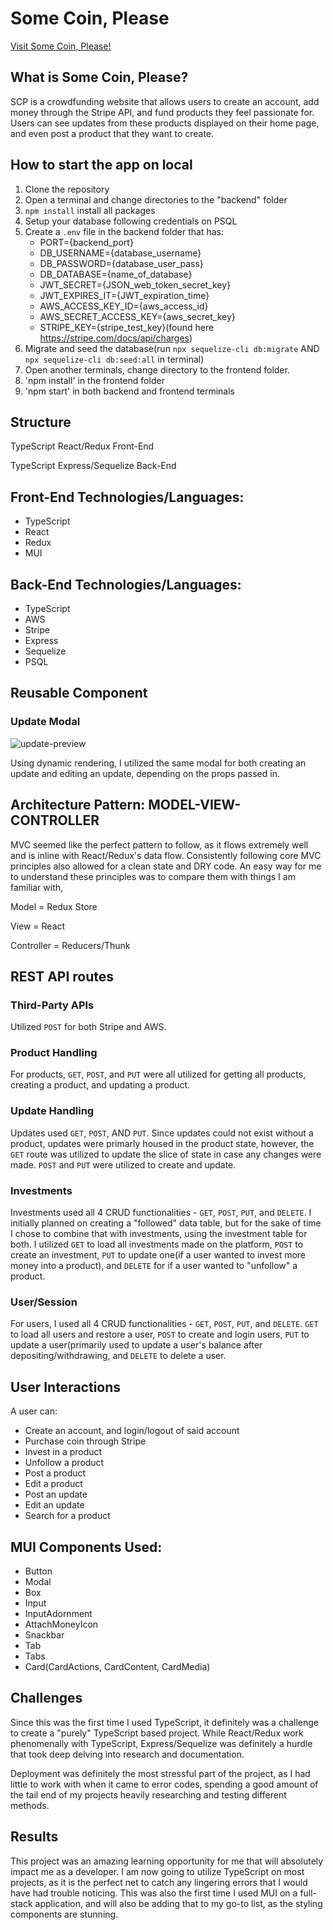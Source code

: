 # Some Coin, Please

[Visit Some Coin, Please!](https://somecoinplease.herokuapp.com/)

## What is Some Coin, Please?

SCP is a crowdfunding website that allows users to create an account, add money through the Stripe API, and fund products they feel passionate for. Users can see updates from these products displayed on their home page, and even post a product that they want to create.

## How to start the app on local

1. Clone the repository
2. Open a terminal and change directories to the "backend" folder
3. `npm install` install all packages
4. Setup your database following credentials on PSQL
5. Create a `.env` file in the backend folder that has: 
    - PORT={backend_port}
    - DB_USERNAME={database_username}
    - DB_PASSWORD={database_user_pass}
    - DB_DATABASE={name_of_database}
    - JWT_SECRET={JSON_web_token_secret_key}
    - JWT_EXPIRES_IT={JWT_expiration_time}
    - AWS_ACCESS_KEY_ID={aws_access_id}
    - AWS_SECRET_ACCESS_KEY={aws_secret_key}
    - STRIPE_KEY={stripe_test_key}(found here https://stripe.com/docs/api/charges)
6. Migrate and seed the database(run `npx sequelize-cli db:migrate` AND `npx sequelize-cli db:seed:all` in terminal)
7. Open another terminals, change directory to the frontend folder.
8. 'npm install' in the frontend folder
9. 'npm start' in both backend and frontend terminals

## Structure

TypeScript React/Redux Front-End

TypeScript Express/Sequelize Back-End

## Front-End Technologies/Languages:

- TypeScript
- React
- Redux
- MUI

## Back-End Technologies/Languages:

- TypeScript
- AWS
- Stripe
- Express
- Sequelize
- PSQL

## Reusable Component

### Update Modal

![update-preview](https://i.imgur.com/8X4tEpb.png)

Using dynamic rendering, I utilized the same modal for both creating an update and editing an update, depending on the props passed in.

## Architecture Pattern: MODEL-VIEW-CONTROLLER

MVC seemed like the perfect pattern to follow, as it flows extremely well and is inline with React/Redux's data flow. Consistently following core MVC principles also allowed for a clean state and DRY code. An easy way for me to understand these principles was to compare them with things I am familiar with,


Model = Redux Store

View = React

Controller = Reducers/Thunk


## REST API routes


### Third-Party APIs
Utilized `POST` for both Stripe and AWS.

### Product Handling
For products, `GET`, `POST`, and `PUT` were all utilized for getting all products, creating a product, and updating a product.

### Update Handling
Updates used `GET`, `POST`, AND `PUT`. Since updates could not exist without a product, updates were primarly housed in the product state, however, the `GET` route was utilized to update the slice of state in case any changes were made. `POST` and `PUT` were utilized to create and update.

### Investments

Investments used all 4 CRUD functionalities -  `GET`, `POST`, `PUT`, and `DELETE`. I initially planned on creating a "followed" data table, but for the sake of time I chose to combine that with investments, using the investment table for both. I utilized  `GET` to load all investments made on the platform, `POST` to create an investment, `PUT` to update one(if a user wanted to invest more money into a product), and `DELETE` for if a user wanted to "unfollow" a product.

### User/Session

For users, I used all 4 CRUD functionalities -  `GET`, `POST`, `PUT`, and `DELETE`. `GET` to load all users and restore a user, `POST` to create and login users, `PUT` to update a user(primarily used to update a user's balance after depositing/withdrawing, and `DELETE` to delete a user.

## User Interactions

A user can:
- Create an account, and login/logout of said account
- Purchase coin through Stripe
- Invest in a product
- Unfollow a product
- Post a product
- Edit a product
- Post an update
- Edit an update
- Search for a product


## MUI Components Used:
-  Button
-  Modal
-  Box
-  Input
-  InputAdornment
-  AttachMoneyIcon
-  Snackbar
-  Tab
-  Tabs
-  Card(CardActions, CardContent, CardMedia)


## Challenges

Since this was the first time I used TypeScript, it definitely was a challenge to create a "purely" TypeScript based project. While React/Redux work phenomenally with TypeScript, Express/Sequelize was definitely a hurdle that took deep delving into research and documentation.

Deployment was definitely the most stressful part of the project, as I had little to work with when it came to error codes, spending a good amount of the tail end of my projects heavily researching and testing different methods. 

## Results

This project was an amazing learning opportunity for me that will absolutely impact me as a developer. I am now going to utilize TypeScript on most projects, as it is the perfect net to catch any lingering errors that I would have had trouble noticing. This was also the first time I used MUI on a full-stack application, and will also be adding that to my go-to list, as the styling components are stunning. 



